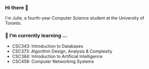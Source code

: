 ### Hi there 👋

I'm Julie, a fourth-year Computer Science student at the University of Toronto.

### 🌱 I’m currently learning ...
- CSC343: Introduction to Databases
- CSC373: Algorithm Design, Analysis & Complexity
- CSC384: Introduction to Artificial Intelligence
- CSC458: Computer Networking Systems


<!--
**jltng/jltng** is a ✨ _special_ ✨ repository because its `README.md` (this file) appears on your GitHub profile.

Here are some ideas to get you started:

- 🔭 I’m currently working on ...
- 🌱 I’m currently learning ...
- 👯 I’m looking to collaborate on ...
- 🤔 I’m looking for help with ...
- 💬 Ask me about ...
- 📫 How to reach me: ...
- 😄 Pronouns: ...
- ⚡ Fun fact: ...
-->
